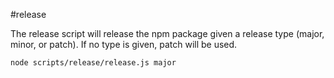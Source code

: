 #release

The release script will release the npm package given a release type (major, minor, or patch). If no type is given, patch will be used.

```
node scripts/release/release.js major
```

